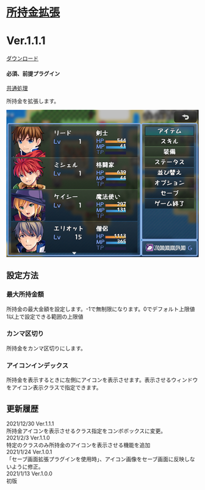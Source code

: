 # [所持金拡張](https://raw.githubusercontent.com/nuun888/MZ/master/NUUN_GoldEX.js)
# Ver.1.1.1
[ダウンロード](https://raw.githubusercontent.com/nuun888/MZ/master/NUUN_GoldEX.js)
#### 必須、前提プラグイン
[共通処理](https://github.com/nuun888/MZ/blob/master/README/Base.md)  

所持金を拡張します。  

![画像](img/GoldEX1.png)  

## 設定方法
### 最大所持金額
所持金の最大金額を設定します。-1で無制限になります。0でデフォルト上限値　1以上で設定できる範囲の上限値  
### カンマ区切り
所持金をカンマ区切りにします。
### アイコンインデックス
所持金を表示するときに左側にアイコンを表示させます。表示させるウィンドウをアイコン表示クラスで指定できます。

## 更新履歴
2021/12/30 Ver.1.1.1  
所持金アイコンを表示させるクラス指定をコンボボックスに変更。  
2021/2/3 Ver.1.1.0  
特定のクラスのみ所持金のアイコンを表示させる機能を追加  
2021/1/24 Ver.1.0.1  
「セーブ画面拡張プラグインを使用時」、アイコン画像をセーブ画面に反映しないように修正。  
2021/1/13 Ver.1.0.0  
初版  
